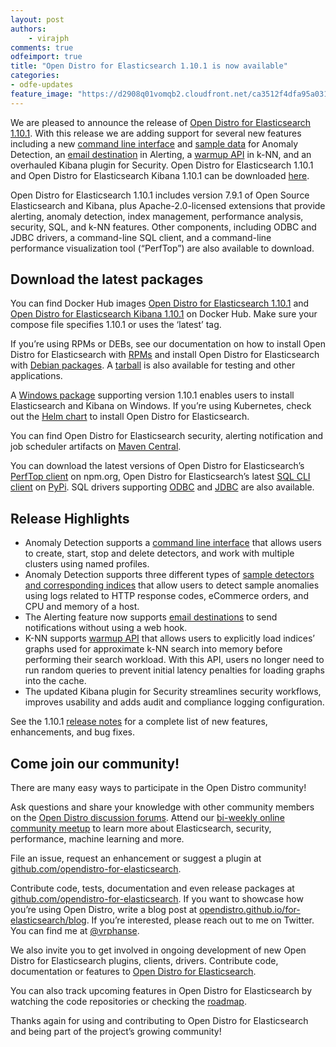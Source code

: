 ```yaml
---
layout: post
authors: 
    - virajph
comments: true
odfeimport: true
title: "Open Distro for Elasticsearch 1.10.1 is now available"
categories:
- odfe-updates
feature_image: "https://d2908q01vomqb2.cloudfront.net/ca3512f4dfa95a03169c5a670a4c91a19b3077b4/2019/03/26/open_disto-elasticsearch-logo-800x400.jpg"
---
```

We are pleased to announce the release of [Open Distro for Elasticsearch 1.10.1](https://opendistro.github.io/for-elasticsearch/downloads.html). With this release we are adding support for several new features including a new [command line interface](https://github.com/opendistro-for-elasticsearch/anomaly-detection/tree/master/cli) and [sample data](https://github.com/opendistro-for-elasticsearch/anomaly-detection-kibana-plugin/pull/272) for Anomaly Detection, an [email destination](https://github.com/opendistro-for-elasticsearch/alerting/pull/244) in Alerting, a [warmup API](https://github.com/opendistro-for-elasticsearch/k-NN#warmup-api) in k-NN, and an overhauled Kibana plugin for Security. Open Distro for Elasticsearch 1.10.1 and Open Distro for Elasticsearch Kibana 1.10.1 can be downloaded [here](https://opendistro.github.io/for-elasticsearch/downloads.html).

Open Distro for Elasticsearch 1.10.1 includes version 7.9.1 of Open Source Elasticsearch and Kibana, plus Apache-2.0-licensed extensions that provide alerting, anomaly detection, index management, performance analysis, security, SQL, and k-NN features. Other components, including ODBC and JDBC drivers, a command-line SQL client, and a command-line performance visualization tool (“PerfTop”) are also available to download.

## Download the latest packages

You can find Docker Hub images [Open Distro for Elasticsearch 1.10.1](https://hub.docker.com/r/amazon/opendistro-for-elasticsearch) and [Open Distro for Elasticsearch Kibana 1.10.1](https://hub.docker.com/r/amazon/opendistro-for-elasticsearch-kibana) on Docker Hub. Make sure your compose file specifies 1.10.1 or uses the ‘latest’ tag.

If you’re using RPMs or DEBs, see our documentation on how to install Open Distro for Elasticsearch with [RPMs](https://opendistro.github.io/for-elasticsearch-docs/docs/install/rpm/) and install Open Distro for Elasticsearch with [Debian packages](https://opendistro.github.io/for-elasticsearch-docs/docs/install/deb/). A [tarball](https://opendistro.github.io/for-elasticsearch-docs/docs/install/tar/) is also available for testing and other applications.

A [Windows package](https://opendistro.github.io/for-elasticsearch-docs/docs/install/windows/) supporting version 1.10.1 enables users to install Elasticsearch and Kibana on Windows. If you’re using Kubernetes, check out the [Helm chart](https://opendistro.github.io/for-elasticsearch-docs/docs/install/helm/) to install Open Distro for Elasticsearch.

You can find Open Distro for Elasticsearch security, alerting notification and job scheduler artifacts on [Maven Central](https://mvnrepository.com/artifact/com.amazon.opendistroforelasticsearch).

You can download the latest versions of Open Distro for Elasticsearch’s [PerfTop client](https://www.npmjs.com/package/@aws/opendistro-for-elasticsearch-perftop) on npm.org, Open Distro for Elasticsearch’s latest [SQL CLI client](https://pypi.org/project/odfe-sql-cli/) on [PyPi](https://pypi.org/project/odfe-sql-cli/). SQL drivers supporting [ODBC](https://opendistro.github.io/for-elasticsearch-docs/docs/sql/odbc/) and [JDBC](https://opendistro.github.io/for-elasticsearch-docs/docs/sql/jdbc/) are also available.

## Release Highlights

*	Anomaly Detection supports a [command line interface](https://github.com/opendistro-for-elasticsearch/anomaly-detection/tree/master/cli) that allows users to create, start, stop and delete detectors, and work with multiple clusters using named profiles.
*	Anomaly Detection supports three different types of [sample detectors and corresponding indices](https://github.com/opendistro-for-elasticsearch/anomaly-detection-kibana-plugin/pull/272) that allow users to detect sample anomalies using logs related to HTTP response codes, eCommerce orders, and CPU and memory of a host.
*	The Alerting feature now supports [email destinations](https://github.com/opendistro-for-elasticsearch/alerting/pull/244) to send notifications without using a web hook.
*	K-NN supports [warmup API](https://github.com/opendistro-for-elasticsearch/k-NN#warmup-api) that allows users to explicitly load indices’ graphs used for approximate k-NN search into memory before performing their search workload. With this API, users no longer need to run random queries to prevent initial latency penalties for loading graphs into the cache.
*	The updated Kibana plugin for Security streamlines security workflows, improves usability and adds audit and compliance logging configuration.

See the 1.10.1 [release notes](https://github.com/opendistro-for-elasticsearch/opendistro-build/blob/master/release-notes/opendistro-for-elasticsearch-release-notes-1.10.1.md) for a complete list of new features, enhancements, and bug fixes.

## Come join our community!

There are many easy ways to participate in the Open Distro community!

Ask questions and share your knowledge with other community members on the [Open Distro discussion forums](https://discuss.opendistrocommunity.dev/).
Attend our [bi-weekly online community meetup](https://www.meetup.com/Open-Distro-for-Elasticsearch-Meetup-Group) to learn more about Elasticsearch, security, performance, machine learning and more.

File an issue, request an enhancement or suggest a plugin at [github.com/opendistro-for-elasticsearch](https://github.com/opendistro-for-elasticsearch).

Contribute code, tests, documentation and even release packages at [github.com/opendistro-for-elasticsearch](https://github.com/opendistro-for-elasticsearch). If you want to showcase how you’re using Open Distro, write a blog post at [opendistro.github.io/for-elasticsearch/blog](https://opendistro.github.io/for-elasticsearch/blog/). If you’re interested, please reach out to me on Twitter. You can find me at [@vrphanse](https://twitter.com/vrphanse?lang=en).

We also invite you to get involved in ongoing development of new Open Distro for Elasticsearch plugins, clients, drivers. Contribute code, documentation or features to [Open Distro for Elasticsearch](https://github.com/orgs/opendistro-for-elasticsearch/projects/3#column-9370461).

You can also track upcoming features in Open Distro for Elasticsearch by watching the code repositories or checking the [roadmap](https://github.com/orgs/opendistro-for-elasticsearch/projects/3).

Thanks again for using and contributing to Open Distro for Elasticsearch and being part of the project’s growing community!


